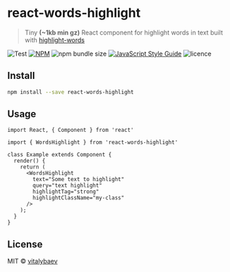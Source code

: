 # react-words-highlight

> Tiny **(~1kb min gz)** React component for highlight words in text built with [highlight-words](https://github.com/tricinel/highlight-words)

![Test](https://github.com/vitalybaev/react-words-highlight/workflows/Test/badge.svg?branch=master)
[![NPM](https://img.shields.io/npm/v/react-words-highlight.svg)](https://www.npmjs.com/package/react-words-highlight)
![npm bundle size](https://img.shields.io/bundlephobia/minzip/react-words-highlight)
[![JavaScript Style Guide](https://img.shields.io/badge/code_style-standard-brightgreen.svg)](https://standardjs.com)
![licence](https://img.shields.io/npm/l/react-words-highlight)


## Install

```bash
npm install --save react-words-highlight
```

## Usage

```tsx
import React, { Component } from 'react'

import { WordsHighlight } from 'react-words-highlight'

class Example extends Component {
  render() {
    return (
      <WordsHighlight
        text="Some text to highlight"
        query="text highlight"
        highlightTag="strong"
        highlightClassName="my-class"
      />
    );
  }
}
```

## License

MIT © [vitalybaev](https://github.com/vitalybaev)
